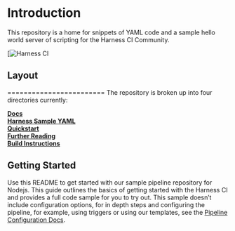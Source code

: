 Introduction
========================
This repository is a home for snippets of YAML code and a sample hello world server of scripting for the Harness CI Community.


[![Harness CI]()

## Layout
========================
The repository is broken up into four directories currently:

**[Docs](#Intro)**<br>
**[Harness Sample YAML](#Requirements)**<br>
**[Quickstart](#Quickstart)**<br>
**[Further Reading](docs/further_reading.md)**<br>
**[Build Instructions](docs/build.md)**<br>


## Getting Started

Use this README to get started with our sample pipeline repository for Nodejs. This guide outlines the basics of getting started with the Harness CI and provides a full code sample for you to try out.
This sample doesn’t include configuration options, for in depth steps and configuring the pipeline, for example, using triggers or using our templates, see the  [Pipeline Configuration Docs](#).
